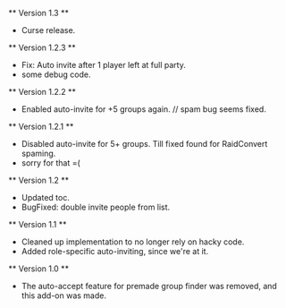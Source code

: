 ** Version 1.3 **
* Curse release.

** Version 1.2.3 **
* Fix: Auto invite after 1 player left at full party.
* some debug code.

** Version 1.2.2 **
* Enabled auto-invite for +5 groups again. // spam bug seems fixed.

** Version 1.2.1 **
* Disabled auto-invite for 5+ groups. Till fixed found for RaidConvert spaming.
* sorry for that =(

** Version 1.2 **
* Updated toc.
* BugFixed: double invite people from list.

** Version 1.1 **
* Cleaned up implementation to no longer rely on hacky code.
* Added role-specific auto-inviting, since we're at it.

** Version 1.0 **
* The auto-accept feature for premade group finder was removed, and this add-on was made.